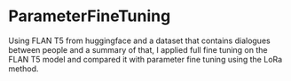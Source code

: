 # ParameterFineTuning
Using FLAN T5 from huggingface and a dataset that contains dialogues between people and a summary of that, I applied full fine tuning on the FLAN T5 model and compared it with parameter fine tuning using the LoRa method.
